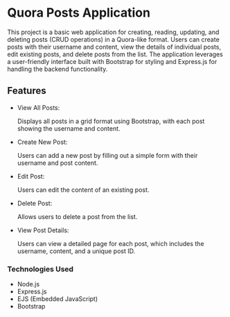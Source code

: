 <h1>Quora Posts Application</h1>
<p>This project is a basic web application for creating, reading, updating, and deleting posts (CRUD operations) in a Quora-like format. Users can create posts with their username and content, view the details of individual posts, edit existing posts, and delete posts from the list. The application leverages a user-friendly interface built with Bootstrap for styling and Express.js for handling the backend functionality.</p>
<h2>Features</h2>
<ul>
  <li>View All Posts:</li>
  <p>Displays all posts in a grid format using Bootstrap, with each post showing the username and content.</p>
  <li>Create New Post:</li>
  <p>Users can add a new post by filling out a simple form with their username and post content.</p>
  <li>Edit Post:</li>
  <p>Users can edit the content of an existing post.</p>
  <li>Delete Post:</li>
  <p>Allows users to delete a post from the list.</p>
  <li>View Post Details:</li>
  <p>Users can view a detailed page for each post, which includes the username, content, and a unique post ID.</p>
</ul>
<h3>Technologies Used</h3>
<ul>
  <li>Node.js</li>
  <li>Express.js</li>
  <li>EJS (Embedded JavaScript)</li>
  <li>Bootstrap</li>
</ul>












